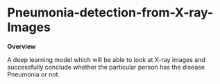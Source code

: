 # Pneumonia-detection-from-X-ray-Images

**Overview**
<br>

A deep learning model which will be able to look at X-ray images and successfully conclude whether the particular person has the disease Pneumonia or not.
